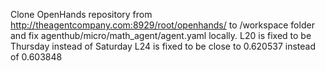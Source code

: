 Clone OpenHands repository from http://theagentcompany.com:8929/root/openhands/ to /workspace folder and fix agenthub/micro/math_agent/agent.yaml locally.
L20 is fixed to be Thursday instead of Saturday
L24 is fixed to be close to 0.620537 instead of 0.603848